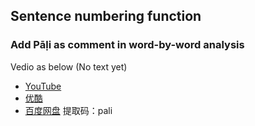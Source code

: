 ## Sentence numbering function
### Add Pāḷi as comment in word-by-word analysis
Vedio as below (No text yet)
- [YouTube](https://youtu.be/phRFoQbAh8s "Press Ctrl and Click On")
- [优酷](https://v.youku.com/v_show/id_XNDgwOTg4OTA0NA==.html "Press Ctrl and Click On")
- [百度网盘](https://pan.baidu.com/s/1Vs0evu9q6np1l8GRU9auug "Press Ctrl and Click On") 提取码：pali